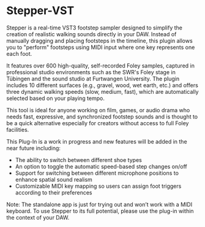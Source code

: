 # Stepper-VST

Stepper is a real-time VST3 footstep sampler designed to simplify the creation of realistic walking sounds directly in your DAW. Instead of manually dragging and placing footsteps in the timeline, this plugin allows you to "perform" footsteps using MIDI input where one key represents one each foot.

It features over 600 high-quality, self-recorded Foley samples, captured in professional studio environments such as the SWR's Foley stage in Tübingen and the sound studio at Furtwangen University. The plugin includes 10 different surfaces (e.g., gravel, wood, wet earth, etc.) and offers three dynamic walking speeds (slow, medium, fast), which are automatically selected based on your playing tempo.

This tool is ideal for anyone working on film, games, or audio drama who needs fast, expressive, and synchronized footstep sounds and is thought to be a quick alternative especially for creators without access to full Foley facilities.

This Plug-In is a work in progress and new features will be added in the near future including:
- The ability to switch between different shoe types 
- An option to toggle the automatic speed-based step changes on/off
- Support for switching between different microphone positions to enhance spatial sound realism
- Customizable MIDI key mapping so users can assign foot triggers according to their preferences


Note: The standalone app is just for trying out and won’t work with a MIDI keyboard. To use Stepper to its full potential, please use the plug-in within the context of your DAW.
